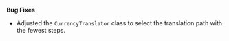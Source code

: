 **Bug Fixes**

* Adjusted the `CurrencyTranslator` class to select the translation path with the fewest steps.